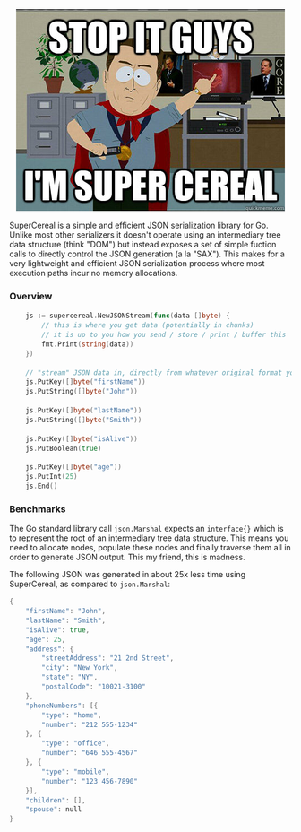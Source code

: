 <div align="center"><img src="al.jpg" /></div>

SuperCereal is a simple and efficient JSON serialization library for Go. Unlike most other serializers it doesn't operate using an intermediary tree data structure (think "DOM") but instead exposes a set of simple fuction calls to directly control the JSON generation (a la "SAX"). This makes for a very lightweight and efficient JSON serialization process where most execution paths incur no memory allocations.

### Overview
```go
	js := supercereal.NewJSONStream(func(data []byte) {
		// this is where you get data (potentially in chunks)
		// it is up to you how you send / store / print / buffer this
		fmt.Print(string(data))
	})

	// "stream" JSON data in, directly from whatever original format you use
	js.PutKey([]byte("firstName"))
	js.PutString([]byte("John"))

	js.PutKey([]byte("lastName"))
	js.PutString([]byte("Smith"))

	js.PutKey([]byte("isAlive"))
	js.PutBoolean(true)

	js.PutKey([]byte("age"))
	js.PutInt(25)
	js.End()
```

### Benchmarks
The Go standard library call `json.Marshal` expects an `interface{}` which is to represent the root of an intermediary tree data structure. This means you need to allocate nodes, populate these nodes and finally traverse them all in order to generate JSON output. This my friend, this is madness.

The following JSON was generated in about 25x less time using SuperCereal, as compared to `json.Marshal`:
```go
{
	"firstName": "John",
	"lastName": "Smith",
	"isAlive": true,
	"age": 25,
	"address": {
		"streetAddress": "21 2nd Street",
		"city": "New York",
		"state": "NY",
		"postalCode": "10021-3100"
	},
	"phoneNumbers": [{
		"type": "home",
		"number": "212 555-1234"
	}, {
		"type": "office",
		"number": "646 555-4567"
	}, {
		"type": "mobile",
		"number": "123 456-7890"
	}],
	"children": [],
	"spouse": null
}
```
